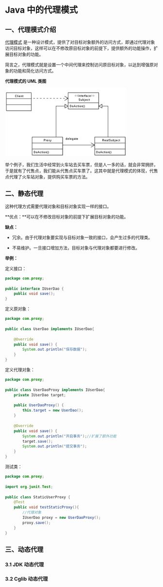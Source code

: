 # Java 中的代理模式

## 一、代理模式介绍

[代理模式](https://zh.wikipedia.org/wiki/%E4%BB%A3%E7%90%86%E6%A8%A1%E5%BC%8F) 是一种设计模式，提供了对目标对象额外的访问方式，即通过代理对象访问目标对象，这样可以在不修改原目标对象的前提下，提供额外的功能操作，扩展目标对象的功能。

简言之，代理模式就是设置一个中间代理来控制访问原目标对象，以达到增强原对象的功能和简化访问方式。

**代理模式的 UML 类图**

![代理模式UML类图](img/18202945_lHIa.png)

举个例子，我们生活中经常到火车站去买车票，但是人一多的话，就会非常拥挤，于是就有了代售点，我们能从代售点买车票了。这其中就是代理模式的体现，代售点代理了火车站对象，提供购买车票的方法。

## 二、静态代理

这种代理方式需要代理对象和目标对象实现一样的接口。

**优点：**可以在不修改目标对象的前提下扩展目标对象的功能。

**缺点：**

- 冗余。由于代理对象要实现与目标对象一致的接口，会产生过多的代理类。

- 不易维护。一旦接口增加方法，目标对象与代理对象都要进行修改。

**举例：**

定义接口：

~~~java
package com.proxy;

public interface IUserDao {
    public void save();
}
~~~

定义原对象：

~~~java
package com.proxy;

public class UserDao implements IUserDao{

    @Override
    public void save() {
        System.out.println("保存数据");
    }
}
~~~

定义代理对象：

~~~java
package com.proxy;

public class UserDaoProxy implements IUserDao{
    private IUserDao target;
    
    public UserDaoProxy() {
        this.target = new UserDao();
    }
    
    @Override
    public void save() {
        System.out.println("开启事务");//扩展了额外功能
        target.save();
        System.out.println("提交事务");
    }
}
~~~

测试类：

~~~java
package com.proxy;

import org.junit.Test;

public class StaticUserProxy {
    @Test
    public void testStaticProxy(){
        //代理对象
        IUserDao proxy = new UserDaoProxy();
        proxy.save();
    }
}
~~~

## 三、动态代理

### 3.1 JDK 动态代理

### 3.2 Cglib 动态代理

